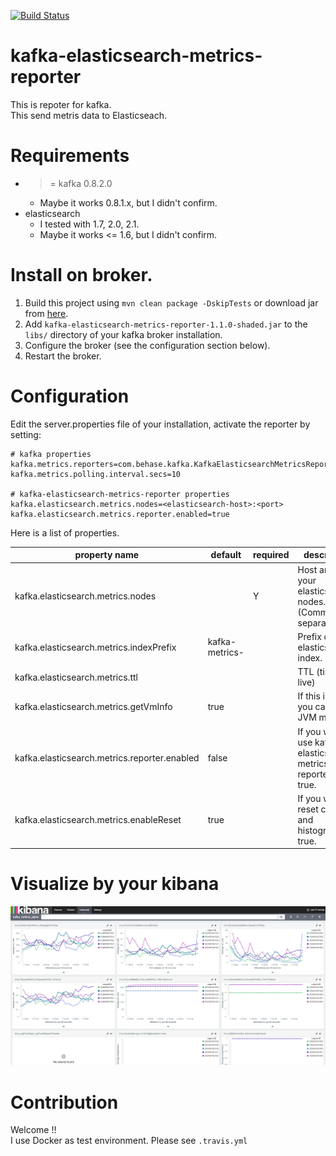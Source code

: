 [![Build Status](https://travis-ci.org/be-hase/kafka-elasticsearch-metrics-reporter.svg?branch=master)](https://travis-ci.org/be-hase/kafka-elasticsearch-metrics-reporter)

# kafka-elasticsearch-metrics-reporter
This is repoter for kafka.  
This send metris data to Elasticseach.

# Requirements
* >= kafka 0.8.2.0
  * Maybe it works 0.8.1.x, but I didn't confirm.
* elasticsearch 
  * I tested with 1.7, 2.0, 2.1.
  * Maybe it works <= 1.6, but I didn't confirm.

# Install on broker.
1. Build this project using `mvn clean package -DskipTests` or download jar from [here](https://github.com/be-hase/kafka-elasticsearch-metrics-reporter/releases/download/v1.1.0/kafka-elasticsearch-metrics-reporter-1.1.0-shaded.jar).
2. Add `kafka-elasticsearch-metrics-reporter-1.1.0-shaded.jar` to the `libs/` directory of your kafka broker installation.
3. Configure the broker (see the configuration section below).
4. Restart the broker.

# Configuration

Edit the server.properties file of your installation, activate the reporter by setting:

```
# kafka properties
kafka.metrics.reporters=com.behase.kafka.KafkaElasticsearchMetricsReporter
kafka.metrics.polling.interval.secs=10

# kafka-elasticsearch-metrics-reporter properties
kafka.elasticsearch.metrics.nodes=<elasticsearch-host>:<port>
kafka.elasticsearch.metrics.reporter.enabled=true
```

Here is a list of properties.

| property name | default | required | description |
| --- | --- | --- | --- |
| kafka.elasticsearch.metrics.nodes |  | Y | Host and IP of your elasticsearch nodes. (Comma separated) |
| kafka.elasticsearch.metrics.indexPrefix | kafka-metrics- |  | Prefix of elasticsearch index. |
| kafka.elasticsearch.metrics.ttl |  |  | TTL (time to live) |
| kafka.elasticsearch.metrics.getVmInfo | true |  | If this is true, you can get JVM metrics. |
| kafka.elasticsearch.metrics.reporter.enabled | false |  | If you want to use kafka-elasticsearch-metrics-reporter,  set true.|
| kafka.elasticsearch.metrics.enableReset | true |  | If you want to reset count and histogram,  set true.|

# Visualize by your kibana

![kibana](https://raw.githubusercontent.com/be-hase/kafka-elasticsearch-metrics-reporter/master/doc/img/kibana.png)

# Contribution

Welcome !!  
I use Docker as test environment. 
Please see `.travis.yml`
